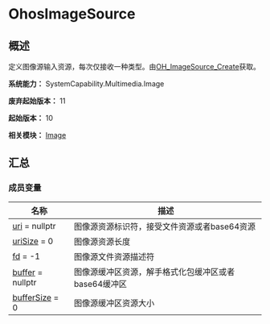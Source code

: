 # OhosImageSource


## 概述

定义图像源输入资源，每次仅接收一种类型。由[OH_ImageSource_Create](image.md#oh_imagesource_create)获取。

**系统能力：** SystemCapability.Multimedia.Image

**废弃起始版本：** 11

**起始版本：** 10

**相关模块：** [Image](image.md)


## 汇总


### 成员变量

| 名称 | 描述 | 
| -------- | -------- |
| [uri](image.md#uri) = nullptr | 图像源资源标识符，接受文件资源或者base64资源 | 
| [uriSize](image.md#urisize) = 0 | 图像源资源长度 | 
| [fd](image.md#fd) = -1 | 图像源文件资源描述符 | 
| [buffer](image.md#buffer-12) = nullptr | 图像源缓冲区资源，解手格式化包缓冲区或者base64缓冲区 | 
| [bufferSize](image.md#buffersize-12) = 0 | 图像源缓冲区资源大小 | 
